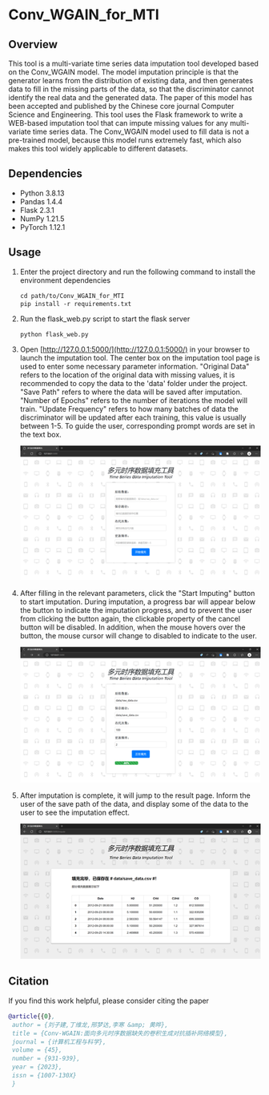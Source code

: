 # Conv_WGAIN_for_MTI

## Overview
This tool is a multi-variate time series data imputation tool developed based on the Conv_WGAIN model. The model imputation principle is that the generator learns from the distribution of existing data, and then generates data to fill in the missing parts of the data, so that the discriminator cannot identify the real data and the generated data. The paper of this model has been accepted and published by the Chinese core journal Computer Science and Engineering. This tool uses the Flask framework to write a WEB-based imputation tool that can impute missing values for any multi-variate time series data. The Conv_WGAIN model used to fill data is not a pre-trained model, because this model runs extremely fast, which also makes this tool widely applicable to different datasets.

## Dependencies
- Python 3.8.13
- Pandas 1.4.4
- Flask 2.3.1
- NumPy 1.21.5
- PyTorch 1.12.1

## Usage
1. Enter the project directory and run the following command to install the environment dependencies
    ~~~shell
    cd path/to/Conv_WGAIN_for_MTI
    pip install -r requirements.txt
    ~~~
2. Run the flask_web.py script to start the flask server
    ~~~shell
    python flask_web.py
    ~~~
3. Open [http://127.0.0.1:5000/](http://127.0.0.1:5000/) in your browser to launch the imputation tool. The center box on the imputation tool page is used to enter some necessary parameter information. "Original Data" refers to the location of the original data with missing values, it is recommended to copy the data to the 'data' folder under the project. "Save Path" refers to where the data will be saved after imputation. "Number of Epochs" refers to the number of iterations the model will train. "Update Frequency" refers to how many batches of data the discriminator will be updated after each training, this value is usually between 1-5. To guide the user, corresponding prompt words are set in the text box.

    ![](./images/homepage.png)
    
4. After filling in the relevant parameters, click the "Start Imputing" button to start imputation. During imputation, a progress bar will appear below the button to indicate the imputation progress, and to prevent the user from clicking the button again, the clickable property of the cancel button will be disabled. In addition, when the mouse hovers over the button, the mouse cursor will change to disabled to indicate to the user.

    ![](./images/imputating.png)

5. After imputation is complete, it will jump to the result page. Inform the user of the save path of the data, and display some of the data to the user to see the imputation effect.

    ![](./images/result.png)

## Citation
If you find this work helpful, please consider citing the paper
~~~BibTex
@article{{0},
 author = {刘子建,丁维龙,邢梦达,李寒 &amp; 黄晔},
 title = {Conv-WGAIN:面向多元时序数据缺失的卷积生成对抗插补网络模型},
 journal = {计算机工程与科学},
 volume = {45},
 number = {931-939},
 year = {2023},
 issn = {1007-130X}
 }
~~~